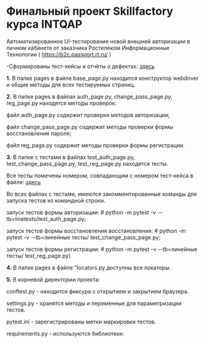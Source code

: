 # Финальный проект Skillfactory курса INTQAP

Автоматизированное UI-тестирование новой внешней авторизации в личном кабинете от заказчика Ростелеком Информационные Технологии ( https://b2c.passport.rt.ru/ )


-Сформированы тест-кейсы и отчёты о дефектах: [здесь](https://docs.google.com/spreadsheets/d/1sUnpUdUBwAnR7G65z6jEsN0BabYi27Zm8bdstazBmyc/edit?usp=sharing)

**1.** В папке pages в файле base_page.py находится конструктор webdriver и общие методы для всех тестируемых страниц.

**2.** В папке pages в файлах auth_page.py, change_pass_page.py, reg_page.py находятся методы проверок: 

файл auth_page.py содержит проверки методов авторизации;

файл change_pass_page.py содержит методы проверки формы восстановления пароля;

файл reg_page.py содержит методы проверки формы регистрации.

**3.** В папке с тестами в файлах test_auth_page.py, test_change_pass_page.py, test_reg_page.py находятся тесты.

Все тесты помечены номером, совпадающим с номером тест-кейса в файле: [здесь](https://docs.google.com/spreadsheets/d/1sUnpUdUBwAnR7G65z6jEsN0BabYi27Zm8bdstazBmyc/edit?usp=sharing)

Во всех файлах с тестами, имеются закомментированные команды для запуска тестов из командной строки.

запуск тестов формы авторизации: # python -m pytest -v --tb=linetests/test_auth_page.py;

запуск тестов формы восстановления восстановления: # python -m pytest -v --tb=линейные тесты/ test_change_pass_page.py;

запуск тестов формы регистрации: # python -m pytest -v --tb=линейные тесты/ test_reg_page.py)

**4.** В папке pages в файле "locators.py доступны все локаторы.

**5.** В корневой директории проекта: 

conftest.py - находится фиксура с открытием и закрытием браузера.

settings.py - хранятся методы и переменные для параметризации тестов.

pytest.ini - зарегистрированы метки маркировки тестов.

requirements.py - используются библиотеки.

